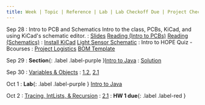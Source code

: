 ```yaml
---
title: Week | Topic | Reference | Lab | Lab Checkoff Due | Project Checkpoint
---
```


Sep 28
: Intro to PCB and Schematics
Intro to the class, PCBs, KiCad, and using KiCad's schematic editor.
  : [Slides](https://docs.google.com/presentation/d/1_WpjAtmyzuS9GUMBTAqdr_m3CKrjq7B2jTPNEdKDj6Q/edit?usp=sharing&ref=ieee.berkeley.edu)
    [Reading (Intro to PCBs)](https://ieee.berkeley.edu/hope-intro/)
    [Reading (Schematics)](https://ieee.berkeley.edu/hope-rd-schematics/)
    : [Install KiCad](https://ieee.berkeley.edu/hope-kicad-install/)
      [Light Sensor Schematic](https://ieee.berkeley.edu/hope-lab-1-light/)
      : Intro to HOPE Quiz - Bcourses
        : [Project Logistics](https://docs.google.com/document/d/1smVeWLNiplKkxcA6GZ_3y53MKBoSkndNkYT-nEIYHTI/edit?ref=ieee.berkeley.edu)
          [BOM Template](https://docs.google.com/spreadsheets/d/1ZZAnW61lbqi8A5PHymeQs3MktsaBvQEssZroThjktFo/edit?usp=sharing&ref=ieee.berkeley.edu)

Sep 29
: **Section**{: .label .label-purple }[Intro to Java](#)
  : [Solution](#)

Sep 30
: [Variables & Objects](#)
  : [1.2](#), [2.1](#)

Oct 1
: **Lab**{: .label .label-purple } [Intro to Java](#)

Oct 2
: [Tracing, IntLists, & Recursion](#)
  : [2.1](#)
: **HW 1 due**{: .label .label-red }
